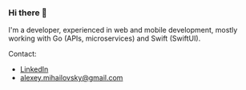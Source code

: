 ### Hi there 👋

I'm a developer, experienced in web and mobile development, mostly working with Go (APIs, microservices) and Swift (SwiftUI).

Contact:
- [LinkedIn](https://www.linkedin.com/in/mihailovsky/)
- [alexey.mihailovsky@gmail.com](mailto:alexey.mihailovsky@gmail.com)


<!--
**AliakseiM/AliakseiM** is a ✨ _special_ ✨ repository because its `README.md` (this file) appears on your GitHub profile.

Here are some ideas to get you started:

- 🔭 I’m currently working on ...
- 🌱 I’m currently learning ...
- 👯 I’m looking to collaborate on ...
- 🤔 I’m looking for help with ...
- 💬 Ask me about ...
- 📫 How to reach me: ...
- 😄 Pronouns: ...
- ⚡ Fun fact: ...
-->
